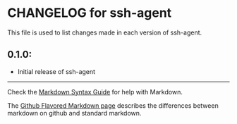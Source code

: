 # CHANGELOG for ssh-agent

This file is used to list changes made in each version of ssh-agent.

## 0.1.0:

* Initial release of ssh-agent

- - - 
Check the [Markdown Syntax Guide](http://daringfireball.net/projects/markdown/syntax) for help with Markdown.

The [Github Flavored Markdown page](http://github.github.com/github-flavored-markdown/) describes the differences between markdown on github and standard markdown.
